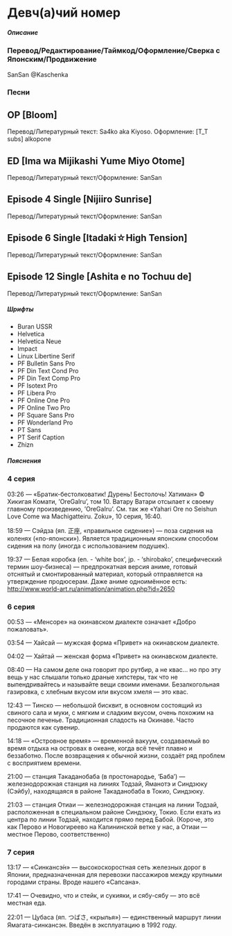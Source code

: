 # Девч(а)чий номер

##### Описание

### Перевод/Редактирование/Таймкод/Оформление/Сверка с Японским/Продвижение

SanSan @Kaschenka

### Песни

## OP [Bloom]

Перевод/Литературный текст: Sa4ko aka Kiyoso. Оформление:  [T_T subs] alkopone

## ED [Ima wa Mijikashi Yume Miyo Otome]

Перевод/Литературный текст/Оформление: SanSan

## Episode 4 Single [Nijiiro Sunrise]

Перевод/Литературный текст/Оформление: SanSan

## Episode 6 Single [Itadaki☆High Tension]

Перевод/Литературный текст/Оформление: SanSan

## Episode 12 Single [Ashita e no Tochuu de]

Перевод/Литературный текст/Оформление: SanSan

##### Шрифты

- Buran USSR
- Helvetica
- Helvetica Neue
- Impact
- Linux Libertine Serif
- PF Bulletin Sans Pro
- PF Din Text Cond Pro
- PF Din Text Comp Pro
- PF Isotext Pro
- PF Libera Pro
- PF Online One Pro
- PF Online Two Pro
- PF Square Sans Pro
- PF Wonderland Pro
- PT Sans
- PT Serif Caption
- Zhizn

##### Пояснения

### 4 серия

03:26 — «Братик-бестолковатик! Дурень! Бестолочь! Хатиман» © Хикигая Комати, ’OreGaIru’, том 10. Ватару Ватари отсылает к своему главному произведению, ’OreGaIru’. См. так же «Yahari Ore no Seishun Love Come wa Machigatteiru. Zoku», 10 серия, 16:40. 

18:59 — Сэйдза (яп. 正座, «правильное сидение») — поза сидения на коленях («по-японски»). Является традиционным японским способом сидения на полу (иногда с использованием подушек).

19:37 — Белая коробка (en. - ‘white box’, jp. - ‘shirobako’, специфический термин шоу-бизнеса) — предпрокатная версия аниме, готовый отснятый и смонтированный материал, который отправляется на утверждение продюсерам. Даже аниме одноимённое есть: http://www.world-art.ru/animation/animation.php?id=2650

### 6 серия

00:53 — «Менсоре» на окинавском диалекте означает «Добро пожаловать».

03:54 — Хайсай — мужская форма «Привет» на окинавском диалекте.

04:02 — Хайтай — женская форма «Привет» на окинавском диалекте.

08:40 — На самом деле она говорит про рутбир, а не квас… но про эту вещь у нас слышали только драные хипстеры, так что не выпендривайтесь и называйте вещи своими именами. Безалкогольная газировка, с хлебным вкусом или вкусом хмеля — это квас.

12:43 — Тинско — небольшой бисквит, в основном состоящий из свиного сала и муки, с мягким и сладким вкусом, очень похожим на песочное печенье. Традиционная сладость на Окинаве. Часто продаются как сувенир.

14:18 —  «Островное время» — временной вакуум, создаваемый во время отдыха на островах в океане, когда всё течёт плавно и беззаботно. После возвращения к обычной жизни, создаёт ряд проблем с восприятием времени.

21:00 — станция Такаданобаба (в простонародье, ‘Баба’) — железнодорожная станция на линиях Тодзай, Яманотэ и Синдзюку (Сэйбу), находящаяся в районе Такаданобаба в Токио, Синдзюку.

21:03 — станция Отиаи — железнодорожная станция на линии Тодзай, расположенная в специальном районе Синдзюку, Токио. Если ехать из центра по линии Тодзай, находится прямо перед Бабой. (Короче, это как Перово и Новогиреево на Калининской ветке у нас, а Отиаи — местное Перово, соответственно)

### 7 серия

13:17 — «Синкансэ́н» — высокоскоростная сеть железных дорог в Японии, предназначенная для перевозки пассажиров между крупными городами страны. Вроде нашего «Сапсана».

17:41 — Очевидно, что и стейк, и сукияки, и сябу-сябу — это всё местная еда.

22:01 — Цубаса (яп. つばさ, «крылья») — единственный маршрут линии Ямагата-синкансэн. Введён в эксплуатацию в 1992 году.